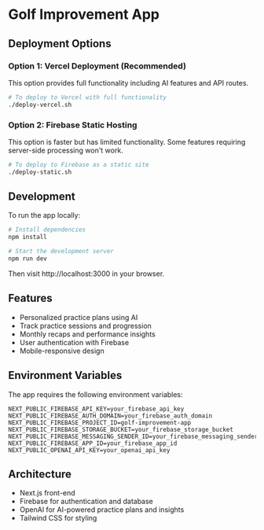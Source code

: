 # Golf Improvement App

## Deployment Options

### Option 1: Vercel Deployment (Recommended)
This option provides full functionality including AI features and API routes.

```bash
# To deploy to Vercel with full functionality
./deploy-vercel.sh
```

### Option 2: Firebase Static Hosting
This option is faster but has limited functionality. Some features requiring server-side processing won't work.

```bash
# To deploy to Firebase as a static site
./deploy-static.sh
```

## Development

To run the app locally:

```bash
# Install dependencies
npm install

# Start the development server
npm run dev
```

Then visit http://localhost:3000 in your browser.

## Features

- Personalized practice plans using AI
- Track practice sessions and progression
- Monthly recaps and performance insights
- User authentication with Firebase
- Mobile-responsive design

## Environment Variables

The app requires the following environment variables:

```
NEXT_PUBLIC_FIREBASE_API_KEY=your_firebase_api_key
NEXT_PUBLIC_FIREBASE_AUTH_DOMAIN=your_firebase_auth_domain
NEXT_PUBLIC_FIREBASE_PROJECT_ID=golf-improvement-app
NEXT_PUBLIC_FIREBASE_STORAGE_BUCKET=your_firebase_storage_bucket
NEXT_PUBLIC_FIREBASE_MESSAGING_SENDER_ID=your_firebase_messaging_sender_id
NEXT_PUBLIC_FIREBASE_APP_ID=your_firebase_app_id
NEXT_PUBLIC_OPENAI_API_KEY=your_openai_api_key
```

## Architecture

- Next.js front-end
- Firebase for authentication and database
- OpenAI for AI-powered practice plans and insights
- Tailwind CSS for styling